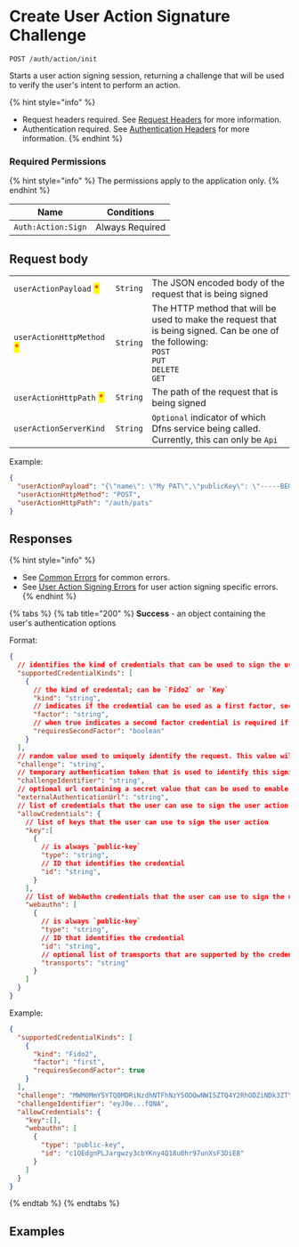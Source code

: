 # Create User Action Signature Challenge

`POST /auth/action/init`

Starts a user action signing session, returning a challenge that will be used to verify the user's intent to perform an action.

{% hint style="info" %}
* Request headers required. See [Request Headers](../../../getting-started/request-headers.md) for more information.
* Authentication required. See [Authentication Headers](../../../getting-started/request-headers.md#authentication-headers) for more information.
{% endhint %}

### Required Permissions

{% hint style="info" %}
The permissions apply to the application only.
{% endhint %}

| Name                  | Conditions                        |
| --------------------- | --------------------------------- |
| `Auth:Action:Sign`    | Always Required                   |

## Request body

| | | |
| - | - | - |
| `userActionPayload` <mark style="color:red;">\*</mark> | `String` | The JSON encoded body of the request that is being signed |
| `userActionHttpMethod` <mark style="color:red;">\*</mark> | `String` | The HTTP method that will be used to make the request that is being signed. Can be one of the following:<br />`POST`<br />`PUT`<br />`DELETE`<br />`GET` |
| `userActionHttpPath` <mark style="color:red;">\*</mark> | `String` | The path of the request that is being signed |
| `userActionServerKind` | `String` | `Optional` indicator of which Dfns service being called. Currently, this can only be `Api` |

Example:
```JSON
{
  "userActionPayload": "{\"name\": \"My PAT\",\"publicKey\": \"-----BEGIN PUBLIC KEY-----\\nMFkwEwYHKoZIzj0CAQYIKoZIzj0DAQcDQgAEZQt0YI2hdsFNmKJesSkAHldyPLIV\\nFLI/AhQ5eGasA7jU8tEXOb6nGvxRaTIXrgZ2NPdk78O8zMqz5u9AekH8jA==\\n-----END PUBLIC KEY-----\",\"daysValid\": 365,\"permissionId\": \"pm-delaw-avoca-v16r37fpp8koqebc\"}",
  "userActionHttpMethod": "POST",
  "userActionHttpPath": "/auth/pats"
}
```

## Responses

{% hint style="info" %}
* See [Common Errors](../../../getting-started/errors.md#common-errors) for common errors.
* See [User Action Signing Errors](../../../getting-started/errors.md#user-action-signing-errors) for user action signing specific errors.
{% endhint %}

{% tabs %}
{% tab title="200" %}
**Success** - an object containing the user's authentication options

Format:
```JSON
{
  // identifies the kind of credentials that can be used to sign the user action
  "supportedCredentialKinds": [
    {
      // the kind of credental; can be `Fido2` or `Key`
      "kind": "string",
      // indicates if the credential can be used as a first factor, second factor, or either; can be `first`, `second`, or `either`
      "factor": "string",
      // when true indicates a second factor credential is required if the credential is used as a first factor
      "requiresSecondFactor": "boolean"
    }
  ],
  // random value used to uniquely identify the request. This value will be included in the data that is signed and sent to the matching /signing call
  "challenge": "string",
  // temporary authentication token that is used to identify this signing session with the matching call to CreateUserActionSignature
  "challengeIdentifier": "string",
  // optional url containing a secret value that can be used to enable cross device/origin signing
  "externalAuthenticationUrl": "string",
  // list of credentials that the user can use to sign the user action
  "allowCredentials": {
    // list of keys that the user can use to sign the user action
    "key":[
      {
        // is always `public-key`
        "type": "string",
        // ID that identifies the credential
        "id": "string",
      }
    ],
    // list of WebAuthn credentials that the user can use to sign the user action
    "webauthn": [
      {
        // is always `public-key`
        "type": "string",
        // ID that identifies the credential
        "id": "string",
        // optional list of transports that are supported by the credential (used only for WebAuthn)
        "transports": "string"
      }
    ]
  }
}
```

Example:
```JSON
{
  "supportedCredentialKinds": [
    {
      "kind": "Fido2",
      "factor": "first",
      "requiresSecondFactor": true
    }
  ],
  "challenge": "MWM0MmY5YTQ0MDRiNzdhNTFhNzY5ODQwNWI5ZTQ4Y2RhODZiNDk3ZTYzOTE5OGYyMDcxZjBjYzk4MmQ5YzY1MA",
  "challengeIdentifier": "eyJ0e...fQNA",
  "allowCredentials": {
    "key":[],
    "webauthn": [
      {
        "type": "public-key",
        "id": "c1QEdgnPLJargwzy3cbYKny4Q18u0hr97unXsF3DiE8"
      }
    ]
  }
}
```
{% endtab %}
{% endtabs %}

## Examples
